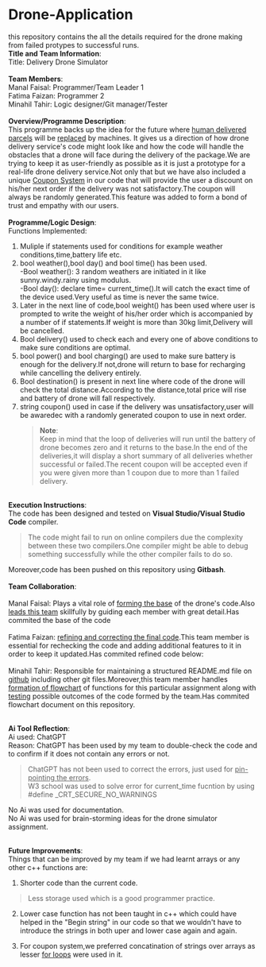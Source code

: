 # Drone-Application
this repository contains the all the details required for the drone making from failed protypes to successful runs.<br>
**Title and Team Information**:<br>
Title: Delivery Drone Simulator<br>
<br>**Team Members**:<br>
Manal Faisal: Programmer/Team Leader 1<br>
Fatima Faizan: Programmer 2<br>
Minahil Tahir: Logic designer/Git manager/Tester<br>
<br>**Overview/Programme Description**:<br>
This programme backs up the idea for the future where <ins>human delivered parcels</ins> will be <ins>replaced</ins> by machines.
It gives us a direction of how drone delivery service's code might look like and how the code will handle the obstacles that a drone will face during the delivery of the package.We are trying to keep it as user-friendly as possible as it is just a prototype for a real-life drone delivery service.Not only that but we have also included a unique <ins>Coupon System</ins> in our code that will provide the user a discount on his/her next order if the delivery was not satisfactory.The coupon will always be randomly generated.This feature was added to form a bond of trust and empathy with our users.<br>
<br>**Programme/Logic Design**:<br>
Functions Implemented:<br>
1. Muliple if statements used for conditions for example weather conditions,time,battery life etc.<br>
2. bool weather(),bool day() and bool time() has been used.<br>
   -Bool weather(): 3 random weathers are initiated in it like sunny.windy.rainy using modulus.<br>
   -Bool day(): declare time= current_time().It will catch the exact time of the device used.Very useful as time is never the     same twice.<br>
3. Later in the next line of code,bool weight() has been used where user is prompted to write the weight of his/her order which is accompanied by a number of if statements.If weight is more than 30kg limit,Delivery will be cancelled.<br>
4. Bool delivery() used to check each and every one of above conditions to make sure conditions are optimal.<br>
5. bool power() and bool charging() are used to make sure battery is enough for the delivery.If not,drone will return to base for recharging while cancelling the delivery entirely.<br>
6. Bool destination() is present in next line where code of the drone will check the total distance.According to the distance,total price will rise and battery of drone will fall respectively.<br>
7. string coupon() used in case if the delivery was unsatisfactory,user will be awaredec with a randomly generated coupon to use in next order.<br>
   > **Note**:<br>
   >Keep in mind that the loop of deliveries will run until the battery of drone becomes zero and it returns to the base.In the end of the deliveries,it will display a short summary of all deliveries whether successful or failed.The recent coupon will be accepted even if you were given more than 1 coupon due to more than 1 failed delivery.<br>






<br>**Execution Instructions**:<br>
The code has been designed and tested on **Visual Studio/Visual Studio Code** compiler.<br>
>The code might fail to run on online compilers due the complexity between these two compilers.One compiler might be able to debug something successfully while the other compiler fails to do so.<br>

Moreover,code has been pushed on this repository using **Gitbash**.<br>
<br>**Team Collaboration**:<br>
<br>Manal Faisal: 
             Plays a vital role of <ins>forming the base</ins> of the drone's code.Also <ins>leads this team</ins> skillfully by guiding each member with great detail.Has commited the base of the code<br>
<br>Fatima Faizan: <ins>refining and correcting the final code</ins>.This team member is essential for rechecking the code and adding additional features to it in order to keep it updated.Has commited refined code below:<br>
<br>Minahil Tahir: Responsible for maintaining a structured README.md file on <ins>github</ins> including other git files.Moreover,this team member handles <ins>formation of flowchart</ins> of functions for this particular assignment along with <ins>testing</ins> possible outcomes of the code formed by the team.Has commited flowchart document on this repository.<br>


<br>**Ai Tool Reflection**:<br>
Ai used: ChatGPT<br>
Reason: ChatGPT has been used by my team to double-check the code and to confirm if it does not contain any errors or not.
>ChatGPT has not been used to correct the errors, just used for <ins>pin-pointing the errors</ins>.<br>
>W3 school was used to solve error for current_time fucntion by using #define _CRT_SECURE_NO_WARNINGS<br>



No Ai was used for documentation.<br>
No Ai was used for brain-storming ideas for the drone simulator assignment.<br>


<br>**Future Improvements**:<br>
Things that can be improved by my team if we had learnt arrays or any other c++ functions are:<br>
1. Shorter code than the current code.
>Less storage used which is a good programmer practice.<br>
2. Lower case function has not been taught in c++ which could have helped in the "Begin string" in our code so that we wouldn't have to introduce the strings in both uper and lower case again and again.<br>

3. For coupon system,we preferred concatination of strings over arrays as lesser <ins>for loops</ins> were used in it.<br>




